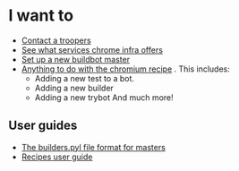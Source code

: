 # I want to

* [Contact a troopers](contacting_troopers.md)
* [See what services chrome infra offers](services/index.md)
* [Set up a new buildbot master](services/buildbot/faq.md#How-to-setup-a-new-buildbot-master)
* [Anything to do with the chromium recipe](https://chromium.googlesource.com/chromium/tools/build.git/+/master/scripts/slave/recipe_modules/chromium_tests/chromium_recipes.md)
  . This includes:
  * Adding a new test to a bot.
  * Adding a new builder
  * Adding a new trybot
  And much more!

## User guides

* [The builders.pyl file format for masters](services/buildbot/builders.pyl.md)
* [Recipes user guide](https://chromium.googlesource.com/external/github.com/luci/recipes-py/+/master/doc/user_guide.md)
